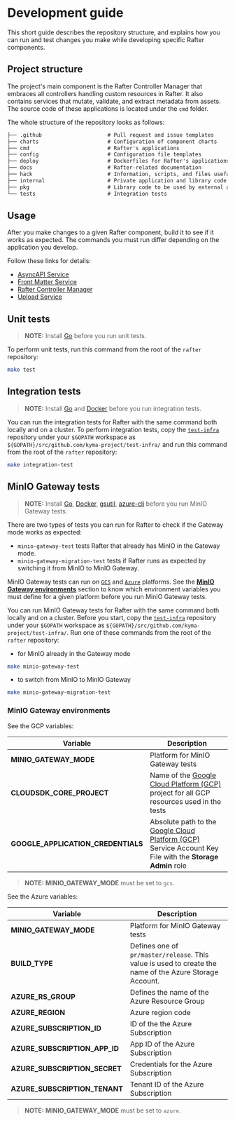 # Development guide

This short guide describes the repository structure, and explains how you can run and test changes you make while developing specific Rafter components.

## Project structure

The project's main component is the Rafter Controller Manager that embraces all controllers handling custom resources in Rafter. It also contains services that mutate, validate, and extract metadata from assets. The source code of these applications is located under the `cmd` folder.

The whole structure of the repository looks as follows:

```txt
├── .github                     # Pull request and issue templates
├── charts                      # Configuration of component charts
├── cmd                         # Rafter's applications
├── config                      # Configuration file templates
├── deploy                      # Dockerfiles for Rafter's applications
├── docs                        # Rafter-related documentation
├── hack                        # Information, scripts, and files useful for development
├── internal                    # Private application and library code
├── pkg                         # Library code to be used by external applications
└── tests                       # Integration tests
```

## Usage

After you make changes to a given Rafter component, build it to see if it works as expected. The commands you must run differ depending on the application you develop.

Follow these links for details:

- [AsyncAPI Service](../cmd/extension/asyncapi#usage)
- [Front Matter Service](../cmd/extension/frontmatter#usage)
- [Rafter Controller Manager](../cmd/manager/README.md#usage)
- [Upload Service](../cmd/uploader#usage)

## Unit tests

>**NOTE:** Install [Go](https://golang.org) before you run unit tests.

To perform unit tests, run this command from the root of the `rafter` repository:

```bash
make test
```

## Integration tests

>**NOTE:** Install [Go](https://golang.org) and [Docker](https://www.docker.com/) before you run integration tests.

You can run the integration tests for Rafter with the same command both locally and on a cluster. To perform integration tests, copy the [`test-infra`](https://github.com/kyma-project/test-infra) repository under your `$GOPATH` workspace as `${GOPATH}/src/github.com/kyma-project/test-infra/` and run this command from the root of the `rafter` repository:

```bash
make integration-test
```

## MinIO Gateway tests

> **NOTE:** Install [Go](https://golang.org), [Docker](https://www.docker.com/), [gsutil](https://cloud.google.com/storage/docs/gsutil), [azure-cli](https://docs.microsoft.com/en-us/cli/azure/install-azure-cli?view=azure-cli-latest) before you run MinIO Gateway tests.

There are two types of tests you can run for Rafter to check if the Gateway mode works as expected:

- `minio-gateway-test` tests Rafter that already has MinIO in the Gateway mode.
- `minio-gateway-migration-test` tests if Rafter runs as expected by switching it from MinIO to MinIO Gateway.

MinIO Gateway tests can run on [`GCS`](https://cloud.google.com/storage/) and [`Azure`](https://azure.microsoft.com/en-us/) platforms. See the [**MinIO Gateway environments**](#minio-gateway-environments) section to know which environment variables you must define for a given platform before you run MinIO Gateway tests.

You can run MinIO Gateway tests for Rafter with the same command both locally and on a cluster. Before you start, copy the [`test-infra`](https://github.com/kyma-project/test-infra) repository under your `$GOPATH` workspace as `${GOPATH}/src/github.com/kyma-project/test-infra/`. Run one of these commands from the root of the `rafter` repository:

- for MinIO already in the Gateway mode

```bash
make minio-gateway-test
```

- to switch from MinIO to MinIO Gateway

```bash
make minio-gateway-migration-test
```

### MinIO Gateway environments

See the GCP variables:

| Variable | Description |
| --- | --- |
| **MINIO_GATEWAY_MODE** | Platform for MinIO Gateway tests |
| **CLOUDSDK_CORE_PROJECT** | Name of the [Google Cloud Platform (GCP)](https://cloud.google.com/) project for all GCP resources used in the tests |
| **GOOGLE_APPLICATION_CREDENTIALS** | Absolute path to the [Google Cloud Platform (GCP)](https://cloud.google.com/) Service Account Key File with the **Storage Admin** role |

>**NOTE:** **MINIO_GATEWAY_MODE** must be set to `gcs`.

See the Azure variables:

| Variable | Description |
| --- | --- |
| **MINIO_GATEWAY_MODE** | Platform for MinIO Gateway tests |
| **BUILD_TYPE** | Defines one of `pr/master/release`. This value is used to create the name of the Azure Storage Account. |
| **AZURE_RS_GROUP** | Defines the name of the Azure Resource Group |
| **AZURE_REGION** | Azure region code |
| **AZURE_SUBSCRIPTION_ID** | ID of the the Azure Subscription |
| **AZURE_SUBSCRIPTION_APP_ID** | App ID of the Azure Subscription |
| **AZURE_SUBSCRIPTION_SECRET** | Credentials for the Azure Subscription |
| **AZURE_SUBSCRIPTION_TENANT** | Tenant ID of the Azure Subscription |

>**NOTE:** **MINIO_GATEWAY_MODE** must be set to `azure`.
